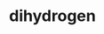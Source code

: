---
title: "dihydrogen"
layout: cache
categories: [package, develop]
meta: {"versions": ["0.2.1", "develop"], "compilers": ["gcc@=7.5.0", "oneapi@=2023.1.0", "oneapi@=2023.2.0"], "oss": ["ubuntu18.04", "ubuntu20.04"], "platforms": ["linux"], "targets": ["x86_64", "x86_64_v3"], "stacks": ["e4s-oneapi", "radiuss", "root"], "num_specs": 85, "num_specs_by_stack": {"root": 85, "radiuss": 72, "e4s-oneapi": 13}}
spec_details: [{"hash": "7lhwmsr2ukobcirvsc2anz26if3bfpo3", "compiler": "gcc@=7.5.0", "versions": ["0.2.1"], "os": "ubuntu18.04", "platform": "linux", "target": "x86_64", "variants": ["+al", "blas=openblas", "build_type=RelWithDebInfo", "~cuda", "~developer", "~distconv", "~half", "~int64_blas", "~ipo", "~nvshmem", "+openmp", "+openmp_blas", "~rocm", "+shared"], "stacks": ["root", "radiuss"], "size": "-", "tarball": "https://binaries.spack.io/develop/build_cache/linux-ubuntu18.04-x86_64/gcc-7.5.0/dihydrogen-0.2.1/linux-ubuntu18.04-x86_64-gcc-7.5.0-dihydrogen-0.2.1-7lhwmsr2ukobcirvsc2anz26if3bfpo3.spack"}, {"hash": "4y4xvlc7nvl2v2juc2vfm75jlce5lllb", "compiler": "gcc@=7.5.0", "versions": ["0.2.1"], "os": "ubuntu18.04", "platform": "linux", "target": "x86_64", "variants": ["+al", "blas=openblas", "build_type=RelWithDebInfo", "~cuda", "~developer", "~distconv", "~half", "~int64_blas", "~ipo", "~nvshmem", "+openmp", "+openmp_blas", "~rocm", "+shared"], "stacks": ["root", "radiuss"], "size": "-", "tarball": "https://binaries.spack.io/develop/build_cache/linux-ubuntu18.04-x86_64/gcc-7.5.0/dihydrogen-0.2.1/linux-ubuntu18.04-x86_64-gcc-7.5.0-dihydrogen-0.2.1-4y4xvlc7nvl2v2juc2vfm75jlce5lllb.spack"}, {"hash": "6bbvyk6g5yxlej5xrog4f5bzoyvfsofw", "compiler": "gcc@=7.5.0", "versions": ["0.2.1"], "os": "ubuntu18.04", "platform": "linux", "target": "x86_64", "variants": ["+al", "blas=openblas", "build_type=RelWithDebInfo", "~cuda", "~developer", "~distconv", "~half", "~int64_blas", "~ipo", "~nvshmem", "+openmp", "+openmp_blas", "~rocm", "+shared"], "stacks": ["root", "radiuss"], "size": "-", "tarball": "https://binaries.spack.io/develop/build_cache/linux-ubuntu18.04-x86_64/gcc-7.5.0/dihydrogen-0.2.1/linux-ubuntu18.04-x86_64-gcc-7.5.0-dihydrogen-0.2.1-6bbvyk6g5yxlej5xrog4f5bzoyvfsofw.spack"}, {"hash": "zmgfxr54nlbmqgverlv3eahzhwabytho", "compiler": "gcc@=7.5.0", "versions": ["0.2.1"], "os": "ubuntu18.04", "platform": "linux", "target": "x86_64", "variants": ["+al", "blas=openblas", "build_type=RelWithDebInfo", "~cuda", "~developer", "~distconv", "~half", "~int64_blas", "~ipo", "~nvshmem", "+openmp", "+openmp_blas", "~rocm", "+shared"], "stacks": ["root", "radiuss"], "size": "-", "tarball": "https://binaries.spack.io/develop/build_cache/linux-ubuntu18.04-x86_64/gcc-7.5.0/dihydrogen-0.2.1/linux-ubuntu18.04-x86_64-gcc-7.5.0-dihydrogen-0.2.1-zmgfxr54nlbmqgverlv3eahzhwabytho.spack"}, {"hash": "237lcecmadvi44qwh45cdju45jnfsgf4", "compiler": "gcc@=7.5.0", "versions": ["0.2.1"], "os": "ubuntu18.04", "platform": "linux", "target": "x86_64", "variants": ["+al", "blas=openblas", "build_type=RelWithDebInfo", "~cuda", "~developer", "~distconv", "~half", "~int64_blas", "~ipo", "~nvshmem", "+openmp", "+openmp_blas", "~rocm", "+shared"], "stacks": ["root", "radiuss"], "size": "-", "tarball": "https://binaries.spack.io/develop/build_cache/linux-ubuntu18.04-x86_64/gcc-7.5.0/dihydrogen-0.2.1/linux-ubuntu18.04-x86_64-gcc-7.5.0-dihydrogen-0.2.1-237lcecmadvi44qwh45cdju45jnfsgf4.spack"}, {"hash": "732sql6pbsxhpv2iczbmghojtwiot657", "compiler": "gcc@=7.5.0", "versions": ["0.2.1"], "os": "ubuntu18.04", "platform": "linux", "target": "x86_64", "variants": ["+al", "blas=openblas", "build_type=RelWithDebInfo", "~cuda", "~developer", "~distconv", "~half", "~int64_blas", "~ipo", "~nvshmem", "+openmp", "+openmp_blas", "~rocm", "+shared"], "stacks": ["root", "radiuss"], "size": "-", "tarball": "https://binaries.spack.io/develop/build_cache/linux-ubuntu18.04-x86_64/gcc-7.5.0/dihydrogen-0.2.1/linux-ubuntu18.04-x86_64-gcc-7.5.0-dihydrogen-0.2.1-732sql6pbsxhpv2iczbmghojtwiot657.spack"}, {"hash": "4jl3idsdcvqrudqputzxdwh5ujpg7vpe", "compiler": "gcc@=7.5.0", "versions": ["0.2.1"], "os": "ubuntu18.04", "platform": "linux", "target": "x86_64", "variants": ["+al", "blas=openblas", "build_type=RelWithDebInfo", "~cuda", "~developer", "~distconv", "~half", "~int64_blas", "~ipo", "~nvshmem", "+openmp", "+openmp_blas", "~rocm", "+shared"], "stacks": ["root", "radiuss"], "size": "-", "tarball": "https://binaries.spack.io/develop/build_cache/linux-ubuntu18.04-x86_64/gcc-7.5.0/dihydrogen-0.2.1/linux-ubuntu18.04-x86_64-gcc-7.5.0-dihydrogen-0.2.1-4jl3idsdcvqrudqputzxdwh5ujpg7vpe.spack"}, {"hash": "3poowl2mdteznmn7nmtn5gcsxyb2hibk", "compiler": "gcc@=7.5.0", "versions": ["0.2.1"], "os": "ubuntu18.04", "platform": "linux", "target": "x86_64", "variants": ["+al", "blas=openblas", "build_type=RelWithDebInfo", "~cuda", "~developer", "~distconv", "~half", "~int64_blas", "~ipo", "~nvshmem", "+openmp", "+openmp_blas", "~rocm", "+shared"], "stacks": ["root", "radiuss"], "size": "-", "tarball": "https://binaries.spack.io/develop/build_cache/linux-ubuntu18.04-x86_64/gcc-7.5.0/dihydrogen-0.2.1/linux-ubuntu18.04-x86_64-gcc-7.5.0-dihydrogen-0.2.1-3poowl2mdteznmn7nmtn5gcsxyb2hibk.spack"}, {"hash": "2rkdj2hzum66lrkyf7r3tcxihkaei3r6", "compiler": "gcc@=7.5.0", "versions": ["0.2.1"], "os": "ubuntu18.04", "platform": "linux", "target": "x86_64", "variants": ["+al", "blas=openblas", "build_type=RelWithDebInfo", "~cuda", "~developer", "~distconv", "~half", "~int64_blas", "~ipo", "~nvshmem", "+openmp", "+openmp_blas", "~rocm", "+shared"], "stacks": ["root", "radiuss"], "size": "-", "tarball": "https://binaries.spack.io/develop/build_cache/linux-ubuntu18.04-x86_64/gcc-7.5.0/dihydrogen-0.2.1/linux-ubuntu18.04-x86_64-gcc-7.5.0-dihydrogen-0.2.1-2rkdj2hzum66lrkyf7r3tcxihkaei3r6.spack"}, {"hash": "dsbjfmvzolxrwmxa6gikp6ei65girmfo", "compiler": "gcc@=7.5.0", "versions": ["0.2.1"], "os": "ubuntu18.04", "platform": "linux", "target": "x86_64", "variants": ["+al", "blas=openblas", "build_type=RelWithDebInfo", "~cuda", "~developer", "~distconv", "~half", "~int64_blas", "~ipo", "~nvshmem", "+openmp", "+openmp_blas", "~rocm", "+shared"], "stacks": ["root", "radiuss"], "size": "-", "tarball": "https://binaries.spack.io/develop/build_cache/linux-ubuntu18.04-x86_64/gcc-7.5.0/dihydrogen-0.2.1/linux-ubuntu18.04-x86_64-gcc-7.5.0-dihydrogen-0.2.1-dsbjfmvzolxrwmxa6gikp6ei65girmfo.spack"}, {"hash": "26wggx4ttn4qlhkgfxod7phz75jpqkmw", "compiler": "gcc@=7.5.0", "versions": ["0.2.1"], "os": "ubuntu18.04", "platform": "linux", "target": "x86_64", "variants": ["+al", "blas=openblas", "build_type=RelWithDebInfo", "~cuda", "~developer", "~distconv", "~half", "~int64_blas", "~ipo", "~nvshmem", "+openmp", "+openmp_blas", "~rocm", "+shared"], "stacks": ["root", "radiuss"], "size": "-", "tarball": "https://binaries.spack.io/develop/build_cache/linux-ubuntu18.04-x86_64/gcc-7.5.0/dihydrogen-0.2.1/linux-ubuntu18.04-x86_64-gcc-7.5.0-dihydrogen-0.2.1-26wggx4ttn4qlhkgfxod7phz75jpqkmw.spack"}, {"hash": "7tmf3oxswo63uxujrrphlz7jcvf63v2i", "compiler": "gcc@=7.5.0", "versions": ["0.2.1"], "os": "ubuntu18.04", "platform": "linux", "target": "x86_64", "variants": ["+al", "blas=openblas", "build_system=cmake", "build_type=RelWithDebInfo", "~cuda", "~developer", "~distconv", "~half", "~int64_blas", "~ipo", "~nvshmem", "+openmp", "+openmp_blas", "~rocm", "+shared"], "stacks": ["root", "radiuss"], "size": "-", "tarball": "https://binaries.spack.io/develop/build_cache/linux-ubuntu18.04-x86_64/gcc-7.5.0/dihydrogen-0.2.1/linux-ubuntu18.04-x86_64-gcc-7.5.0-dihydrogen-0.2.1-7tmf3oxswo63uxujrrphlz7jcvf63v2i.spack"}, {"hash": "72gruymunmtk3olk5j4wftb5bxifuq3u", "compiler": "gcc@=7.5.0", "versions": ["0.2.1"], "os": "ubuntu18.04", "platform": "linux", "target": "x86_64", "variants": ["+al", "blas=openblas", "build_system=cmake", "build_type=RelWithDebInfo", "~cuda", "~developer", "~distconv", "~half", "~int64_blas", "~ipo", "~nvshmem", "+openmp", "+openmp_blas", "~rocm", "+shared"], "stacks": ["root", "radiuss"], "size": "-", "tarball": "https://binaries.spack.io/develop/build_cache/linux-ubuntu18.04-x86_64/gcc-7.5.0/dihydrogen-0.2.1/linux-ubuntu18.04-x86_64-gcc-7.5.0-dihydrogen-0.2.1-72gruymunmtk3olk5j4wftb5bxifuq3u.spack"}, {"hash": "euwphsu5i464fqsvpmmt3p7e5esoojaf", "compiler": "gcc@=7.5.0", "versions": ["0.2.1"], "os": "ubuntu18.04", "platform": "linux", "target": "x86_64", "variants": ["+al", "blas=openblas", "build_type=RelWithDebInfo", "~cuda", "~developer", "~distconv", "~half", "~int64_blas", "~ipo", "~nvshmem", "+openmp", "+openmp_blas", "~rocm", "+shared"], "stacks": ["root", "radiuss"], "size": "-", "tarball": "https://binaries.spack.io/develop/build_cache/linux-ubuntu18.04-x86_64/gcc-7.5.0/dihydrogen-0.2.1/linux-ubuntu18.04-x86_64-gcc-7.5.0-dihydrogen-0.2.1-euwphsu5i464fqsvpmmt3p7e5esoojaf.spack"}, {"hash": "4pg3w27cgvcdbapivvb47nlixw77jyl6", "compiler": "gcc@=7.5.0", "versions": ["0.2.1"], "os": "ubuntu18.04", "platform": "linux", "target": "x86_64", "variants": ["+al", "blas=openblas", "build_system=cmake", "build_type=RelWithDebInfo", "~cuda", "~developer", "~distconv", "~half", "~int64_blas", "~ipo", "~nvshmem", "+openmp", "+openmp_blas", "~rocm", "+shared"], "stacks": ["root", "radiuss"], "size": "-", "tarball": "https://binaries.spack.io/develop/build_cache/linux-ubuntu18.04-x86_64/gcc-7.5.0/dihydrogen-0.2.1/linux-ubuntu18.04-x86_64-gcc-7.5.0-dihydrogen-0.2.1-4pg3w27cgvcdbapivvb47nlixw77jyl6.spack"}, {"hash": "e74d66vb2ud5m333venrba3mkqcelqdu", "compiler": "gcc@=7.5.0", "versions": ["0.2.1"], "os": "ubuntu18.04", "platform": "linux", "target": "x86_64", "variants": ["+al", "blas=openblas", "build_type=RelWithDebInfo", "~cuda", "~developer", "~distconv", "~half", "~int64_blas", "~ipo", "~nvshmem", "+openmp", "+openmp_blas", "~rocm", "+shared"], "stacks": ["root", "radiuss"], "size": "-", "tarball": "https://binaries.spack.io/develop/build_cache/linux-ubuntu18.04-x86_64/gcc-7.5.0/dihydrogen-0.2.1/linux-ubuntu18.04-x86_64-gcc-7.5.0-dihydrogen-0.2.1-e74d66vb2ud5m333venrba3mkqcelqdu.spack"}, {"hash": "4f2c7moo26n7okgqnrx34jrreu7a6vih", "compiler": "gcc@=7.5.0", "versions": ["0.2.1"], "os": "ubuntu18.04", "platform": "linux", "target": "x86_64", "variants": ["+al", "blas=openblas", "build_type=RelWithDebInfo", "~cuda", "~developer", "~distconv", "~half", "~int64_blas", "~ipo", "~nvshmem", "+openmp", "+openmp_blas", "~rocm", "+shared"], "stacks": ["root", "radiuss"], "size": "-", "tarball": "https://binaries.spack.io/develop/build_cache/linux-ubuntu18.04-x86_64/gcc-7.5.0/dihydrogen-0.2.1/linux-ubuntu18.04-x86_64-gcc-7.5.0-dihydrogen-0.2.1-4f2c7moo26n7okgqnrx34jrreu7a6vih.spack"}, {"hash": "e3tmqcmzitn2vzipfzgl2gu565grebsh", "compiler": "gcc@=7.5.0", "versions": ["0.2.1"], "os": "ubuntu18.04", "platform": "linux", "target": "x86_64", "variants": ["+al", "blas=openblas", "build_type=RelWithDebInfo", "~cuda", "~developer", "~distconv", "~half", "~int64_blas", "~ipo", "~nvshmem", "+openmp", "+openmp_blas", "~rocm", "+shared"], "stacks": ["root", "radiuss"], "size": "-", "tarball": "https://binaries.spack.io/develop/build_cache/linux-ubuntu18.04-x86_64/gcc-7.5.0/dihydrogen-0.2.1/linux-ubuntu18.04-x86_64-gcc-7.5.0-dihydrogen-0.2.1-e3tmqcmzitn2vzipfzgl2gu565grebsh.spack"}, {"hash": "opmvnqbqgofpwg2pk27egecxes2imhpm", "compiler": "gcc@=7.5.0", "versions": ["0.2.1"], "os": "ubuntu18.04", "platform": "linux", "target": "x86_64", "variants": ["+al", "blas=openblas", "build_type=RelWithDebInfo", "~cuda", "~developer", "~distconv", "~half", "~int64_blas", "~ipo", "~nvshmem", "+openmp", "+openmp_blas", "~rocm", "+shared"], "stacks": ["root", "radiuss"], "size": "-", "tarball": "https://binaries.spack.io/develop/build_cache/linux-ubuntu18.04-x86_64/gcc-7.5.0/dihydrogen-0.2.1/linux-ubuntu18.04-x86_64-gcc-7.5.0-dihydrogen-0.2.1-opmvnqbqgofpwg2pk27egecxes2imhpm.spack"}, {"hash": "qhtqyjw7ozjlmtugc6awzlfse5fyyryd", "compiler": "gcc@=7.5.0", "versions": ["0.2.1"], "os": "ubuntu18.04", "platform": "linux", "target": "x86_64", "variants": ["+al", "blas=openblas", "build_type=RelWithDebInfo", "~cuda", "~developer", "~distconv", "~half", "~int64_blas", "~ipo", "~nvshmem", "+openmp", "+openmp_blas", "~rocm", "+shared"], "stacks": ["root", "radiuss"], "size": "-", "tarball": "https://binaries.spack.io/develop/build_cache/linux-ubuntu18.04-x86_64/gcc-7.5.0/dihydrogen-0.2.1/linux-ubuntu18.04-x86_64-gcc-7.5.0-dihydrogen-0.2.1-qhtqyjw7ozjlmtugc6awzlfse5fyyryd.spack"}, {"hash": "7jn47aoevtnpau22c2aevhmqrer7v3h5", "compiler": "gcc@=7.5.0", "versions": ["0.2.1"], "os": "ubuntu18.04", "platform": "linux", "target": "x86_64", "variants": ["+al", "blas=openblas", "build_type=RelWithDebInfo", "~cuda", "~developer", "~distconv", "~half", "~int64_blas", "~ipo", "~nvshmem", "+openmp", "+openmp_blas", "~rocm", "+shared"], "stacks": ["root", "radiuss"], "size": "-", "tarball": "https://binaries.spack.io/develop/build_cache/linux-ubuntu18.04-x86_64/gcc-7.5.0/dihydrogen-0.2.1/linux-ubuntu18.04-x86_64-gcc-7.5.0-dihydrogen-0.2.1-7jn47aoevtnpau22c2aevhmqrer7v3h5.spack"}, {"hash": "nurqqtrxyimxfqe63uvvfvjb4dcxcirr", "compiler": "gcc@=7.5.0", "versions": ["0.2.1"], "os": "ubuntu18.04", "platform": "linux", "target": "x86_64", "variants": ["+al", "blas=openblas", "build_type=RelWithDebInfo", "~cuda", "~developer", "~distconv", "~half", "~int64_blas", "~ipo", "~nvshmem", "+openmp", "+openmp_blas", "~rocm", "+shared"], "stacks": ["root", "radiuss"], "size": "-", "tarball": "https://binaries.spack.io/develop/build_cache/linux-ubuntu18.04-x86_64/gcc-7.5.0/dihydrogen-0.2.1/linux-ubuntu18.04-x86_64-gcc-7.5.0-dihydrogen-0.2.1-nurqqtrxyimxfqe63uvvfvjb4dcxcirr.spack"}, {"hash": "fovyuwagxsx4whrhddivev36auenltbf", "compiler": "gcc@=7.5.0", "versions": ["0.2.1"], "os": "ubuntu18.04", "platform": "linux", "target": "x86_64", "variants": ["+al", "blas=openblas", "build_type=RelWithDebInfo", "~cuda", "~developer", "~distconv", "~half", "~int64_blas", "~ipo", "~nvshmem", "+openmp", "+openmp_blas", "~rocm", "+shared"], "stacks": ["root", "radiuss"], "size": "-", "tarball": "https://binaries.spack.io/develop/build_cache/linux-ubuntu18.04-x86_64/gcc-7.5.0/dihydrogen-0.2.1/linux-ubuntu18.04-x86_64-gcc-7.5.0-dihydrogen-0.2.1-fovyuwagxsx4whrhddivev36auenltbf.spack"}, {"hash": "sy4evc2mdafip4xuio44aq7yusxhiid7", "compiler": "gcc@=7.5.0", "versions": ["0.2.1"], "os": "ubuntu18.04", "platform": "linux", "target": "x86_64", "variants": ["+al", "blas=openblas", "build_type=RelWithDebInfo", "~cuda", "~developer", "~distconv", "~half", "~int64_blas", "~ipo", "~nvshmem", "+openmp", "+openmp_blas", "~rocm", "+shared"], "stacks": ["root", "radiuss"], "size": "-", "tarball": "https://binaries.spack.io/develop/build_cache/linux-ubuntu18.04-x86_64/gcc-7.5.0/dihydrogen-0.2.1/linux-ubuntu18.04-x86_64-gcc-7.5.0-dihydrogen-0.2.1-sy4evc2mdafip4xuio44aq7yusxhiid7.spack"}, {"hash": "hp55vchwzq3ohf2tbta5iojfvoqaf4pm", "compiler": "gcc@=7.5.0", "versions": ["0.2.1"], "os": "ubuntu18.04", "platform": "linux", "target": "x86_64", "variants": ["+al", "blas=openblas", "build_type=RelWithDebInfo", "~cuda", "~developer", "~distconv", "~half", "~int64_blas", "~ipo", "~nvshmem", "+openmp", "+openmp_blas", "~rocm", "+shared"], "stacks": ["root", "radiuss"], "size": "-", "tarball": "https://binaries.spack.io/develop/build_cache/linux-ubuntu18.04-x86_64/gcc-7.5.0/dihydrogen-0.2.1/linux-ubuntu18.04-x86_64-gcc-7.5.0-dihydrogen-0.2.1-hp55vchwzq3ohf2tbta5iojfvoqaf4pm.spack"}, {"hash": "pqf2jq3iq3zji5xkxy5zub7xd2rguwdy", "compiler": "gcc@=7.5.0", "versions": ["0.2.1"], "os": "ubuntu18.04", "platform": "linux", "target": "x86_64", "variants": ["+al", "blas=openblas", "build_type=RelWithDebInfo", "~cuda", "~developer", "~distconv", "~half", "~int64_blas", "~ipo", "~nvshmem", "+openmp", "+openmp_blas", "~rocm", "+shared"], "stacks": ["root", "radiuss"], "size": "-", "tarball": "https://binaries.spack.io/develop/build_cache/linux-ubuntu18.04-x86_64/gcc-7.5.0/dihydrogen-0.2.1/linux-ubuntu18.04-x86_64-gcc-7.5.0-dihydrogen-0.2.1-pqf2jq3iq3zji5xkxy5zub7xd2rguwdy.spack"}, {"hash": "fpl5f5eatvsdjsaaoh757p3qvnnapvk7", "compiler": "gcc@=7.5.0", "versions": ["0.2.1"], "os": "ubuntu18.04", "platform": "linux", "target": "x86_64", "variants": ["+al", "blas=openblas", "build_type=RelWithDebInfo", "~cuda", "~developer", "~distconv", "~half", "~int64_blas", "~ipo", "~nvshmem", "+openmp", "+openmp_blas", "~rocm", "+shared"], "stacks": ["root", "radiuss"], "size": "-", "tarball": "https://binaries.spack.io/develop/build_cache/linux-ubuntu18.04-x86_64/gcc-7.5.0/dihydrogen-0.2.1/linux-ubuntu18.04-x86_64-gcc-7.5.0-dihydrogen-0.2.1-fpl5f5eatvsdjsaaoh757p3qvnnapvk7.spack"}, {"hash": "ms4fmk6jgxq5w7gw2hc6l6iykhceerss", "compiler": "gcc@=7.5.0", "versions": ["0.2.1"], "os": "ubuntu18.04", "platform": "linux", "target": "x86_64", "variants": ["+al", "blas=openblas", "build_type=RelWithDebInfo", "~cuda", "~developer", "~distconv", "~half", "~int64_blas", "~ipo", "~nvshmem", "+openmp", "+openmp_blas", "~rocm", "+shared"], "stacks": ["root", "radiuss"], "size": "-", "tarball": "https://binaries.spack.io/develop/build_cache/linux-ubuntu18.04-x86_64/gcc-7.5.0/dihydrogen-0.2.1/linux-ubuntu18.04-x86_64-gcc-7.5.0-dihydrogen-0.2.1-ms4fmk6jgxq5w7gw2hc6l6iykhceerss.spack"}, {"hash": "jntr53km4byhkirep3v7q2bhyrlullqi", "compiler": "gcc@=7.5.0", "versions": ["0.2.1"], "os": "ubuntu18.04", "platform": "linux", "target": "x86_64", "variants": ["+al", "blas=openblas", "build_system=cmake", "build_type=RelWithDebInfo", "~cuda", "~developer", "~distconv", "~half", "~int64_blas", "~ipo", "~nvshmem", "+openmp", "+openmp_blas", "~rocm", "+shared"], "stacks": ["root", "radiuss"], "size": "-", "tarball": "https://binaries.spack.io/develop/build_cache/linux-ubuntu18.04-x86_64/gcc-7.5.0/dihydrogen-0.2.1/linux-ubuntu18.04-x86_64-gcc-7.5.0-dihydrogen-0.2.1-jntr53km4byhkirep3v7q2bhyrlullqi.spack"}, {"hash": "qivi4fhv53apfj4m766ixgaq5c4itwle", "compiler": "gcc@=7.5.0", "versions": ["0.2.1"], "os": "ubuntu18.04", "platform": "linux", "target": "x86_64", "variants": ["+al", "blas=openblas", "build_system=cmake", "build_type=RelWithDebInfo", "~cuda", "~developer", "~distconv", "~half", "~int64_blas", "~ipo", "~nvshmem", "+openmp", "+openmp_blas", "~rocm", "+shared"], "stacks": ["root", "radiuss"], "size": "-", "tarball": "https://binaries.spack.io/develop/build_cache/linux-ubuntu18.04-x86_64/gcc-7.5.0/dihydrogen-0.2.1/linux-ubuntu18.04-x86_64-gcc-7.5.0-dihydrogen-0.2.1-qivi4fhv53apfj4m766ixgaq5c4itwle.spack"}, {"hash": "gzmgbprcbz7mjixosibavkv3suwk5sn5", "compiler": "gcc@=7.5.0", "versions": ["0.2.1"], "os": "ubuntu18.04", "platform": "linux", "target": "x86_64", "variants": ["+al", "blas=openblas", "build_type=RelWithDebInfo", "~cuda", "~developer", "~distconv", "~half", "~int64_blas", "~ipo", "~nvshmem", "+openmp", "+openmp_blas", "~rocm", "+shared"], "stacks": ["root", "radiuss"], "size": "-", "tarball": "https://binaries.spack.io/develop/build_cache/linux-ubuntu18.04-x86_64/gcc-7.5.0/dihydrogen-0.2.1/linux-ubuntu18.04-x86_64-gcc-7.5.0-dihydrogen-0.2.1-gzmgbprcbz7mjixosibavkv3suwk5sn5.spack"}, {"hash": "ton73akxobibkavdpogfu44yxqem3pp4", "compiler": "gcc@=7.5.0", "versions": ["0.2.1"], "os": "ubuntu18.04", "platform": "linux", "target": "x86_64", "variants": ["+al", "blas=openblas", "build_type=RelWithDebInfo", "~cuda", "~developer", "~distconv", "~half", "~int64_blas", "~ipo", "~nvshmem", "+openmp", "+openmp_blas", "~rocm", "+shared"], "stacks": ["root", "radiuss"], "size": "-", "tarball": "https://binaries.spack.io/develop/build_cache/linux-ubuntu18.04-x86_64/gcc-7.5.0/dihydrogen-0.2.1/linux-ubuntu18.04-x86_64-gcc-7.5.0-dihydrogen-0.2.1-ton73akxobibkavdpogfu44yxqem3pp4.spack"}, {"hash": "evygvquonphmgr666r65jdwzaxqocazj", "compiler": "gcc@=7.5.0", "versions": ["0.2.1"], "os": "ubuntu18.04", "platform": "linux", "target": "x86_64", "variants": ["+al", "blas=openblas", "build_type=RelWithDebInfo", "~cuda", "~developer", "~distconv", "~half", "~int64_blas", "~ipo", "~nvshmem", "+openmp", "+openmp_blas", "~rocm", "+shared"], "stacks": ["root", "radiuss"], "size": "-", "tarball": "https://binaries.spack.io/develop/build_cache/linux-ubuntu18.04-x86_64/gcc-7.5.0/dihydrogen-0.2.1/linux-ubuntu18.04-x86_64-gcc-7.5.0-dihydrogen-0.2.1-evygvquonphmgr666r65jdwzaxqocazj.spack"}, {"hash": "yloojz4g2dwbaevn6w5ibjy3r7zsld5t", "compiler": "gcc@=7.5.0", "versions": ["0.2.1"], "os": "ubuntu18.04", "platform": "linux", "target": "x86_64", "variants": ["+al", "blas=openblas", "build_system=cmake", "build_type=RelWithDebInfo", "~cuda", "~developer", "~distconv", "~half", "~int64_blas", "~ipo", "~nvshmem", "+openmp", "+openmp_blas", "~rocm", "+shared"], "stacks": ["root", "radiuss"], "size": "-", "tarball": "https://binaries.spack.io/develop/build_cache/linux-ubuntu18.04-x86_64/gcc-7.5.0/dihydrogen-0.2.1/linux-ubuntu18.04-x86_64-gcc-7.5.0-dihydrogen-0.2.1-yloojz4g2dwbaevn6w5ibjy3r7zsld5t.spack"}, {"hash": "x3x2ubbqzy5sn7kwagjq7uxe35pwpbcu", "compiler": "gcc@=7.5.0", "versions": ["0.2.1"], "os": "ubuntu18.04", "platform": "linux", "target": "x86_64", "variants": ["+al", "blas=openblas", "build_type=RelWithDebInfo", "~cuda", "~developer", "~distconv", "~half", "~int64_blas", "~ipo", "~nvshmem", "+openmp", "+openmp_blas", "~rocm", "+shared"], "stacks": ["root", "radiuss"], "size": "-", "tarball": "https://binaries.spack.io/develop/build_cache/linux-ubuntu18.04-x86_64/gcc-7.5.0/dihydrogen-0.2.1/linux-ubuntu18.04-x86_64-gcc-7.5.0-dihydrogen-0.2.1-x3x2ubbqzy5sn7kwagjq7uxe35pwpbcu.spack"}, {"hash": "htzxw6i6a72cndhfdnyevylbaztyvkkt", "compiler": "gcc@=7.5.0", "versions": ["0.2.1"], "os": "ubuntu18.04", "platform": "linux", "target": "x86_64", "variants": ["+al", "blas=openblas", "build_type=RelWithDebInfo", "~cuda", "~developer", "~distconv", "~half", "~int64_blas", "~ipo", "~nvshmem", "+openmp", "+openmp_blas", "~rocm", "+shared"], "stacks": ["root", "radiuss"], "size": "-", "tarball": "https://binaries.spack.io/develop/build_cache/linux-ubuntu18.04-x86_64/gcc-7.5.0/dihydrogen-0.2.1/linux-ubuntu18.04-x86_64-gcc-7.5.0-dihydrogen-0.2.1-htzxw6i6a72cndhfdnyevylbaztyvkkt.spack"}, {"hash": "htczcaznltmmbw6pg22sietju4q5zvl7", "compiler": "gcc@=7.5.0", "versions": ["0.2.1"], "os": "ubuntu18.04", "platform": "linux", "target": "x86_64", "variants": ["+al", "blas=openblas", "build_type=RelWithDebInfo", "~cuda", "~developer", "~distconv", "~half", "~int64_blas", "~ipo", "~nvshmem", "+openmp", "+openmp_blas", "~rocm", "+shared"], "stacks": ["root", "radiuss"], "size": "-", "tarball": "https://binaries.spack.io/develop/build_cache/linux-ubuntu18.04-x86_64/gcc-7.5.0/dihydrogen-0.2.1/linux-ubuntu18.04-x86_64-gcc-7.5.0-dihydrogen-0.2.1-htczcaznltmmbw6pg22sietju4q5zvl7.spack"}, {"hash": "xr2i64n524q26dle4crbzp2jwmujldrf", "compiler": "gcc@=7.5.0", "versions": ["0.2.1"], "os": "ubuntu18.04", "platform": "linux", "target": "x86_64", "variants": ["+al", "blas=openblas", "build_type=RelWithDebInfo", "~cuda", "~developer", "~distconv", "~half", "~int64_blas", "~ipo", "~nvshmem", "+openmp", "+openmp_blas", "~rocm", "+shared"], "stacks": ["root", "radiuss"], "size": "-", "tarball": "https://binaries.spack.io/develop/build_cache/linux-ubuntu18.04-x86_64/gcc-7.5.0/dihydrogen-0.2.1/linux-ubuntu18.04-x86_64-gcc-7.5.0-dihydrogen-0.2.1-xr2i64n524q26dle4crbzp2jwmujldrf.spack"}, {"hash": "ja3zs7cvtfl7dbgswgj6dr2tluoamm7i", "compiler": "gcc@=7.5.0", "versions": ["0.2.1"], "os": "ubuntu18.04", "platform": "linux", "target": "x86_64", "variants": ["+al", "blas=openblas", "build_type=RelWithDebInfo", "~cuda", "~developer", "~distconv", "~half", "~int64_blas", "~ipo", "~nvshmem", "+openmp", "+openmp_blas", "~rocm", "+shared"], "stacks": ["root", "radiuss"], "size": "-", "tarball": "https://binaries.spack.io/develop/build_cache/linux-ubuntu18.04-x86_64/gcc-7.5.0/dihydrogen-0.2.1/linux-ubuntu18.04-x86_64-gcc-7.5.0-dihydrogen-0.2.1-ja3zs7cvtfl7dbgswgj6dr2tluoamm7i.spack"}, {"hash": "we4avpefn2xcueiwcnlaalwjhzwanutj", "compiler": "gcc@=7.5.0", "versions": ["0.2.1"], "os": "ubuntu18.04", "platform": "linux", "target": "x86_64", "variants": ["+al", "blas=openblas", "build_type=RelWithDebInfo", "~cuda", "~developer", "~distconv", "~half", "~int64_blas", "~ipo", "~nvshmem", "+openmp", "+openmp_blas", "~rocm", "+shared"], "stacks": ["root", "radiuss"], "size": "-", "tarball": "https://binaries.spack.io/develop/build_cache/linux-ubuntu18.04-x86_64/gcc-7.5.0/dihydrogen-0.2.1/linux-ubuntu18.04-x86_64-gcc-7.5.0-dihydrogen-0.2.1-we4avpefn2xcueiwcnlaalwjhzwanutj.spack"}, {"hash": "gzszdgszge5ouydo3bq5psgchnaagaua", "compiler": "gcc@=7.5.0", "versions": ["0.2.1"], "os": "ubuntu18.04", "platform": "linux", "target": "x86_64", "variants": ["+al", "blas=openblas", "build_type=RelWithDebInfo", "~cuda", "~developer", "~distconv", "~half", "~int64_blas", "~ipo", "~nvshmem", "+openmp", "+openmp_blas", "~rocm", "+shared"], "stacks": ["root", "radiuss"], "size": "-", "tarball": "https://binaries.spack.io/develop/build_cache/linux-ubuntu18.04-x86_64/gcc-7.5.0/dihydrogen-0.2.1/linux-ubuntu18.04-x86_64-gcc-7.5.0-dihydrogen-0.2.1-gzszdgszge5ouydo3bq5psgchnaagaua.spack"}, {"hash": "wihmz3n3pyxclbp5klnkcnetblne7ytt", "compiler": "gcc@=7.5.0", "versions": ["0.2.1"], "os": "ubuntu18.04", "platform": "linux", "target": "x86_64", "variants": ["+al", "blas=openblas", "build_type=RelWithDebInfo", "~cuda", "~developer", "~distconv", "~half", "~int64_blas", "~ipo", "~nvshmem", "+openmp", "+openmp_blas", "~rocm", "+shared"], "stacks": ["root", "radiuss"], "size": "-", "tarball": "https://binaries.spack.io/develop/build_cache/linux-ubuntu18.04-x86_64/gcc-7.5.0/dihydrogen-0.2.1/linux-ubuntu18.04-x86_64-gcc-7.5.0-dihydrogen-0.2.1-wihmz3n3pyxclbp5klnkcnetblne7ytt.spack"}, {"hash": "lwgejpzhj5q2ubches4nre7x52lu2ryv", "compiler": "gcc@=7.5.0", "versions": ["0.2.1"], "os": "ubuntu18.04", "platform": "linux", "target": "x86_64", "variants": ["+al", "blas=openblas", "build_type=RelWithDebInfo", "~cuda", "~developer", "~distconv", "~half", "~int64_blas", "~ipo", "~nvshmem", "+openmp", "+openmp_blas", "~rocm", "+shared"], "stacks": ["root", "radiuss"], "size": "-", "tarball": "https://binaries.spack.io/develop/build_cache/linux-ubuntu18.04-x86_64/gcc-7.5.0/dihydrogen-0.2.1/linux-ubuntu18.04-x86_64-gcc-7.5.0-dihydrogen-0.2.1-lwgejpzhj5q2ubches4nre7x52lu2ryv.spack"}, {"hash": "y25nmwczws766dzcvaibymqzmdfrgxrc", "compiler": "gcc@=7.5.0", "versions": ["0.2.1"], "os": "ubuntu18.04", "platform": "linux", "target": "x86_64", "variants": ["+al", "blas=openblas", "build_type=RelWithDebInfo", "~cuda", "~developer", "~distconv", "~half", "~int64_blas", "~ipo", "~nvshmem", "+openmp", "+openmp_blas", "~rocm", "+shared"], "stacks": ["root", "radiuss"], "size": "-", "tarball": "https://binaries.spack.io/develop/build_cache/linux-ubuntu18.04-x86_64/gcc-7.5.0/dihydrogen-0.2.1/linux-ubuntu18.04-x86_64-gcc-7.5.0-dihydrogen-0.2.1-y25nmwczws766dzcvaibymqzmdfrgxrc.spack"}, {"hash": "l2h4r3i7g6qzv2yoagtmim2snsrgd72k", "compiler": "gcc@=7.5.0", "versions": ["0.2.1"], "os": "ubuntu18.04", "platform": "linux", "target": "x86_64", "variants": ["+al", "blas=openblas", "build_type=RelWithDebInfo", "~cuda", "~developer", "~distconv", "~half", "~int64_blas", "~ipo", "~nvshmem", "+openmp", "+openmp_blas", "~rocm", "+shared"], "stacks": ["root", "radiuss"], "size": "-", "tarball": "https://binaries.spack.io/develop/build_cache/linux-ubuntu18.04-x86_64/gcc-7.5.0/dihydrogen-0.2.1/linux-ubuntu18.04-x86_64-gcc-7.5.0-dihydrogen-0.2.1-l2h4r3i7g6qzv2yoagtmim2snsrgd72k.spack"}, {"hash": "yk73i6ajh6mdmahoo3rigowv2n3a5uru", "compiler": "gcc@=7.5.0", "versions": ["0.2.1"], "os": "ubuntu18.04", "platform": "linux", "target": "x86_64", "variants": ["+al", "blas=openblas", "build_type=RelWithDebInfo", "~cuda", "~developer", "~distconv", "~half", "~int64_blas", "~ipo", "~nvshmem", "+openmp", "+openmp_blas", "~rocm", "+shared"], "stacks": ["root", "radiuss"], "size": "-", "tarball": "https://binaries.spack.io/develop/build_cache/linux-ubuntu18.04-x86_64/gcc-7.5.0/dihydrogen-0.2.1/linux-ubuntu18.04-x86_64-gcc-7.5.0-dihydrogen-0.2.1-yk73i6ajh6mdmahoo3rigowv2n3a5uru.spack"}, {"hash": "m6tgc32h2gl5eo66silna7gd6gxg5ajt", "compiler": "gcc@=7.5.0", "versions": ["0.2.1"], "os": "ubuntu18.04", "platform": "linux", "target": "x86_64", "variants": ["+al", "blas=openblas", "build_type=RelWithDebInfo", "~cuda", "~developer", "~distconv", "~half", "~int64_blas", "~ipo", "~nvshmem", "+openmp", "+openmp_blas", "~rocm", "+shared"], "stacks": ["root", "radiuss"], "size": "-", "tarball": "https://binaries.spack.io/develop/build_cache/linux-ubuntu18.04-x86_64/gcc-7.5.0/dihydrogen-0.2.1/linux-ubuntu18.04-x86_64-gcc-7.5.0-dihydrogen-0.2.1-m6tgc32h2gl5eo66silna7gd6gxg5ajt.spack"}, {"hash": "kiphrs442nrqp3qrmrwrykbxsqovfu3x", "compiler": "gcc@=7.5.0", "versions": ["0.2.1"], "os": "ubuntu18.04", "platform": "linux", "target": "x86_64", "variants": ["+al", "blas=openblas", "build_type=RelWithDebInfo", "~cuda", "~developer", "~distconv", "~half", "~int64_blas", "~ipo", "~nvshmem", "+openmp", "+openmp_blas", "~rocm", "+shared"], "stacks": ["root", "radiuss"], "size": "-", "tarball": "https://binaries.spack.io/develop/build_cache/linux-ubuntu18.04-x86_64/gcc-7.5.0/dihydrogen-0.2.1/linux-ubuntu18.04-x86_64-gcc-7.5.0-dihydrogen-0.2.1-kiphrs442nrqp3qrmrwrykbxsqovfu3x.spack"}, {"hash": "nwqq2t25qkeffr6s4xmgpnmqp5rpoe23", "compiler": "gcc@=7.5.0", "versions": ["0.2.1"], "os": "ubuntu18.04", "platform": "linux", "target": "x86_64", "variants": ["+al", "blas=openblas", "build_type=RelWithDebInfo", "~cuda", "~developer", "~distconv", "~half", "~int64_blas", "~ipo", "~nvshmem", "+openmp", "+openmp_blas", "~rocm", "+shared"], "stacks": ["root", "radiuss"], "size": "-", "tarball": "https://binaries.spack.io/develop/build_cache/linux-ubuntu18.04-x86_64/gcc-7.5.0/dihydrogen-0.2.1/linux-ubuntu18.04-x86_64-gcc-7.5.0-dihydrogen-0.2.1-nwqq2t25qkeffr6s4xmgpnmqp5rpoe23.spack"}, {"hash": "kdczu3esgtkoz23mr5fxobqwhgtzimkl", "compiler": "gcc@=7.5.0", "versions": ["develop"], "os": "ubuntu18.04", "platform": "linux", "target": "x86_64", "variants": ["+al", "blas=openblas", "build_system=cmake", "build_type=RelWithDebInfo", "~cuda", "~developer", "~distconv", "generator=ninja", "~half", "~int64_blas", "~ipo", "~nvshmem", "+openmp", "+openmp_blas", "~rocm", "+shared"], "stacks": ["root", "radiuss"], "size": "-", "tarball": "https://binaries.spack.io/develop/build_cache/linux-ubuntu18.04-x86_64/gcc-7.5.0/dihydrogen-develop/linux-ubuntu18.04-x86_64-gcc-7.5.0-dihydrogen-develop-kdczu3esgtkoz23mr5fxobqwhgtzimkl.spack"}, {"hash": "thnweydf62bhwpb2ugxqwhpbualq4nk6", "compiler": "gcc@=7.5.0", "versions": ["0.2.1"], "os": "ubuntu18.04", "platform": "linux", "target": "x86_64", "variants": ["+al", "blas=openblas", "build_type=RelWithDebInfo", "~cuda", "~developer", "~distconv", "~half", "~int64_blas", "~ipo", "~nvshmem", "+openmp", "+openmp_blas", "~rocm", "+shared"], "stacks": ["root", "radiuss"], "size": "-", "tarball": "https://binaries.spack.io/develop/build_cache/linux-ubuntu18.04-x86_64/gcc-7.5.0/dihydrogen-0.2.1/linux-ubuntu18.04-x86_64-gcc-7.5.0-dihydrogen-0.2.1-thnweydf62bhwpb2ugxqwhpbualq4nk6.spack"}, {"hash": "zui23nblkvaa7dwahqabf6kx62mr72ue", "compiler": "gcc@=7.5.0", "versions": ["0.2.1"], "os": "ubuntu18.04", "platform": "linux", "target": "x86_64", "variants": ["+al", "blas=openblas", "build_type=RelWithDebInfo", "~cuda", "~developer", "~distconv", "~half", "~int64_blas", "~ipo", "~nvshmem", "+openmp", "+openmp_blas", "~rocm", "+shared"], "stacks": ["root", "radiuss"], "size": "-", "tarball": "https://binaries.spack.io/develop/build_cache/linux-ubuntu18.04-x86_64/gcc-7.5.0/dihydrogen-0.2.1/linux-ubuntu18.04-x86_64-gcc-7.5.0-dihydrogen-0.2.1-zui23nblkvaa7dwahqabf6kx62mr72ue.spack"}, {"hash": "ormzz3fgsroxjuzjxa7j26ekrcueinnm", "compiler": "gcc@=7.5.0", "versions": ["0.2.1"], "os": "ubuntu18.04", "platform": "linux", "target": "x86_64", "variants": ["+al", "blas=openblas", "build_system=cmake", "build_type=RelWithDebInfo", "~cuda", "~developer", "~distconv", "~half", "~int64_blas", "~ipo", "~nvshmem", "+openmp", "+openmp_blas", "~rocm", "+shared"], "stacks": ["root", "radiuss"], "size": "-", "tarball": "https://binaries.spack.io/develop/build_cache/linux-ubuntu18.04-x86_64/gcc-7.5.0/dihydrogen-0.2.1/linux-ubuntu18.04-x86_64-gcc-7.5.0-dihydrogen-0.2.1-ormzz3fgsroxjuzjxa7j26ekrcueinnm.spack"}, {"hash": "isnivqtl4wwhebp4kfyjxnufxva6n2bn", "compiler": "gcc@=7.5.0", "versions": ["develop"], "os": "ubuntu18.04", "platform": "linux", "target": "x86_64_v3", "variants": ["+al", "blas=openblas", "build_system=cmake", "build_type=Release", "~cuda", "~developer", "~distconv", "generator=ninja", "~half", "~int64_blas", "~ipo", "~nvshmem", "+openmp", "+openmp_blas", "~rocm", "+shared"], "stacks": ["root", "radiuss"], "size": "-", "tarball": "https://binaries.spack.io/develop/build_cache/linux-ubuntu18.04-x86_64_v3/gcc-7.5.0/dihydrogen-develop/linux-ubuntu18.04-x86_64_v3-gcc-7.5.0-dihydrogen-develop-isnivqtl4wwhebp4kfyjxnufxva6n2bn.spack"}, {"hash": "cy3rgk55nc3ptsa2dlsgdw5q566dkk7u", "compiler": "gcc@=7.5.0", "versions": ["develop"], "os": "ubuntu18.04", "platform": "linux", "target": "x86_64_v3", "variants": ["+al", "blas=openblas", "build_system=cmake", "build_type=Release", "~cuda", "~developer", "~distconv", "generator=ninja", "~half", "~int64_blas", "~ipo", "~nvshmem", "+openmp", "+openmp_blas", "~rocm", "+shared"], "stacks": ["root", "radiuss"], "size": "-", "tarball": "https://binaries.spack.io/develop/build_cache/linux-ubuntu18.04-x86_64_v3/gcc-7.5.0/dihydrogen-develop/linux-ubuntu18.04-x86_64_v3-gcc-7.5.0-dihydrogen-develop-cy3rgk55nc3ptsa2dlsgdw5q566dkk7u.spack"}, {"hash": "cry2jjsusvv5cx2yocixtfe6rbtom3yh", "compiler": "gcc@=7.5.0", "versions": ["develop"], "os": "ubuntu18.04", "platform": "linux", "target": "x86_64_v3", "variants": ["+al", "blas=openblas", "build_system=cmake", "build_type=Release", "~cuda", "~developer", "~distconv", "generator=ninja", "~half", "~int64_blas", "~ipo", "~nvshmem", "+openmp", "+openmp_blas", "~rocm", "+shared"], "stacks": ["root", "radiuss"], "size": "-", "tarball": "https://binaries.spack.io/develop/build_cache/linux-ubuntu18.04-x86_64_v3/gcc-7.5.0/dihydrogen-develop/linux-ubuntu18.04-x86_64_v3-gcc-7.5.0-dihydrogen-develop-cry2jjsusvv5cx2yocixtfe6rbtom3yh.spack"}, {"hash": "222u6mlgz7kbegcc5lvy7smeq54bgdpz", "compiler": "gcc@=7.5.0", "versions": ["develop"], "os": "ubuntu18.04", "platform": "linux", "target": "x86_64_v3", "variants": ["+al", "blas=openblas", "build_system=cmake", "build_type=RelWithDebInfo", "~cuda", "~developer", "~distconv", "generator=ninja", "~half", "~int64_blas", "~ipo", "~nvshmem", "+openmp", "+openmp_blas", "~rocm", "+shared"], "stacks": ["root", "radiuss"], "size": "-", "tarball": "https://binaries.spack.io/develop/build_cache/linux-ubuntu18.04-x86_64_v3/gcc-7.5.0/dihydrogen-develop/linux-ubuntu18.04-x86_64_v3-gcc-7.5.0-dihydrogen-develop-222u6mlgz7kbegcc5lvy7smeq54bgdpz.spack"}, {"hash": "xnws43m37vwv5ad26wgg7tv2be722hev", "compiler": "gcc@=7.5.0", "versions": ["develop"], "os": "ubuntu18.04", "platform": "linux", "target": "x86_64_v3", "variants": ["+al", "blas=openblas", "build_system=cmake", "build_type=Release", "~cuda", "~developer", "~distconv", "generator=ninja", "~half", "~int64_blas", "~ipo", "~nvshmem", "+openmp", "+openmp_blas", "~rocm", "+shared"], "stacks": ["root", "radiuss"], "size": "-", "tarball": "https://binaries.spack.io/develop/build_cache/linux-ubuntu18.04-x86_64_v3/gcc-7.5.0/dihydrogen-develop/linux-ubuntu18.04-x86_64_v3-gcc-7.5.0-dihydrogen-develop-xnws43m37vwv5ad26wgg7tv2be722hev.spack"}, {"hash": "jzbowgfwnx7cbb77nzadlksptsur645s", "compiler": "gcc@=7.5.0", "versions": ["develop"], "os": "ubuntu18.04", "platform": "linux", "target": "x86_64_v3", "variants": ["+al", "blas=openblas", "build_system=cmake", "build_type=RelWithDebInfo", "~cuda", "~developer", "~distconv", "generator=ninja", "~half", "~int64_blas", "~ipo", "~nvshmem", "+openmp", "+openmp_blas", "~rocm", "+shared"], "stacks": ["root", "radiuss"], "size": "-", "tarball": "https://binaries.spack.io/develop/build_cache/linux-ubuntu18.04-x86_64_v3/gcc-7.5.0/dihydrogen-develop/linux-ubuntu18.04-x86_64_v3-gcc-7.5.0-dihydrogen-develop-jzbowgfwnx7cbb77nzadlksptsur645s.spack"}, {"hash": "if33qovtkpt53dw5swgzbh744z22h2oi", "compiler": "gcc@=7.5.0", "versions": ["develop"], "os": "ubuntu18.04", "platform": "linux", "target": "x86_64_v3", "variants": ["+al", "blas=openblas", "build_system=cmake", "build_type=Release", "~cuda", "~developer", "~distconv", "generator=ninja", "~half", "~int64_blas", "~ipo", "~nvshmem", "+openmp", "+openmp_blas", "~rocm", "+shared"], "stacks": ["root", "radiuss"], "size": "-", "tarball": "https://binaries.spack.io/develop/build_cache/linux-ubuntu18.04-x86_64_v3/gcc-7.5.0/dihydrogen-develop/linux-ubuntu18.04-x86_64_v3-gcc-7.5.0-dihydrogen-develop-if33qovtkpt53dw5swgzbh744z22h2oi.spack"}, {"hash": "7udwtuja473v7vedd5xpjvd5cepygx5d", "compiler": "gcc@=7.5.0", "versions": ["develop"], "os": "ubuntu18.04", "platform": "linux", "target": "x86_64_v3", "variants": ["+al", "blas=openblas", "build_system=cmake", "build_type=Release", "~cuda", "~developer", "~distconv", "generator=ninja", "~half", "~int64_blas", "~ipo", "~nvshmem", "+openmp", "+openmp_blas", "~rocm", "+shared"], "stacks": ["root", "radiuss"], "size": "-", "tarball": "https://binaries.spack.io/develop/build_cache/linux-ubuntu18.04-x86_64_v3/gcc-7.5.0/dihydrogen-develop/linux-ubuntu18.04-x86_64_v3-gcc-7.5.0-dihydrogen-develop-7udwtuja473v7vedd5xpjvd5cepygx5d.spack"}, {"hash": "laj5dxvaysdj2mr4wzh3b35szuaenape", "compiler": "gcc@=7.5.0", "versions": ["develop"], "os": "ubuntu18.04", "platform": "linux", "target": "x86_64_v3", "variants": ["+al", "blas=openblas", "build_system=cmake", "build_type=Release", "~cuda", "~developer", "~distconv", "generator=ninja", "~half", "~int64_blas", "~ipo", "~nvshmem", "+openmp", "+openmp_blas", "~rocm", "+shared"], "stacks": ["root", "radiuss"], "size": "-", "tarball": "https://binaries.spack.io/develop/build_cache/linux-ubuntu18.04-x86_64_v3/gcc-7.5.0/dihydrogen-develop/linux-ubuntu18.04-x86_64_v3-gcc-7.5.0-dihydrogen-develop-laj5dxvaysdj2mr4wzh3b35szuaenape.spack"}, {"hash": "lkuppthc4wnnoynkczzpf67wskbjgjbj", "compiler": "gcc@=7.5.0", "versions": ["develop"], "os": "ubuntu18.04", "platform": "linux", "target": "x86_64_v3", "variants": ["+al", "blas=openblas", "build_system=cmake", "build_type=RelWithDebInfo", "~cuda", "~developer", "~distconv", "generator=ninja", "~half", "~int64_blas", "~ipo", "~nvshmem", "+openmp", "+openmp_blas", "~rocm", "+shared"], "stacks": ["root", "radiuss"], "size": "-", "tarball": "https://binaries.spack.io/develop/build_cache/linux-ubuntu18.04-x86_64_v3/gcc-7.5.0/dihydrogen-develop/linux-ubuntu18.04-x86_64_v3-gcc-7.5.0-dihydrogen-develop-lkuppthc4wnnoynkczzpf67wskbjgjbj.spack"}, {"hash": "s5puglgxawf2f52vxvgtekan5hoyoqun", "compiler": "gcc@=7.5.0", "versions": ["develop"], "os": "ubuntu18.04", "platform": "linux", "target": "x86_64_v3", "variants": ["+al", "blas=openblas", "build_system=cmake", "build_type=Release", "~cuda", "~developer", "~distconv", "generator=ninja", "~half", "~int64_blas", "~ipo", "~nvshmem", "+openmp", "+openmp_blas", "~rocm", "+shared"], "stacks": ["root", "radiuss"], "size": "-", "tarball": "https://binaries.spack.io/develop/build_cache/linux-ubuntu18.04-x86_64_v3/gcc-7.5.0/dihydrogen-develop/linux-ubuntu18.04-x86_64_v3-gcc-7.5.0-dihydrogen-develop-s5puglgxawf2f52vxvgtekan5hoyoqun.spack"}, {"hash": "k4phu6aarjvrouxns6652bvxngztln7p", "compiler": "gcc@=7.5.0", "versions": ["develop"], "os": "ubuntu18.04", "platform": "linux", "target": "x86_64_v3", "variants": ["+al", "blas=openblas", "build_system=cmake", "build_type=Release", "~cuda", "~developer", "~distconv", "generator=ninja", "~half", "~int64_blas", "~ipo", "~nvshmem", "+openmp", "+openmp_blas", "~rocm", "+shared"], "stacks": ["root", "radiuss"], "size": "-", "tarball": "https://binaries.spack.io/develop/build_cache/linux-ubuntu18.04-x86_64_v3/gcc-7.5.0/dihydrogen-develop/linux-ubuntu18.04-x86_64_v3-gcc-7.5.0-dihydrogen-develop-k4phu6aarjvrouxns6652bvxngztln7p.spack"}, {"hash": "tult2dt2lvnyg2e463mmgl7xwsmdhljf", "compiler": "gcc@=7.5.0", "versions": ["develop"], "os": "ubuntu18.04", "platform": "linux", "target": "x86_64_v3", "variants": ["+al", "blas=openblas", "build_system=cmake", "build_type=RelWithDebInfo", "~cuda", "~developer", "~distconv", "generator=ninja", "~half", "~int64_blas", "~ipo", "~nvshmem", "+openmp", "+openmp_blas", "~rocm", "+shared"], "stacks": ["root", "radiuss"], "size": "-", "tarball": "https://binaries.spack.io/develop/build_cache/linux-ubuntu18.04-x86_64_v3/gcc-7.5.0/dihydrogen-develop/linux-ubuntu18.04-x86_64_v3-gcc-7.5.0-dihydrogen-develop-tult2dt2lvnyg2e463mmgl7xwsmdhljf.spack"}, {"hash": "qnw5hfpfslifv43h6jyb6yhfdt7ezvcn", "compiler": "gcc@=7.5.0", "versions": ["develop"], "os": "ubuntu18.04", "platform": "linux", "target": "x86_64_v3", "variants": ["+al", "blas=openblas", "build_system=cmake", "build_type=RelWithDebInfo", "~cuda", "~developer", "~distconv", "generator=ninja", "~half", "~int64_blas", "~ipo", "~nvshmem", "+openmp", "+openmp_blas", "~rocm", "+shared"], "stacks": ["root", "radiuss"], "size": "-", "tarball": "https://binaries.spack.io/develop/build_cache/linux-ubuntu18.04-x86_64_v3/gcc-7.5.0/dihydrogen-develop/linux-ubuntu18.04-x86_64_v3-gcc-7.5.0-dihydrogen-develop-qnw5hfpfslifv43h6jyb6yhfdt7ezvcn.spack"}, {"hash": "rxv6xfuh3bwffq5ifpxy6yxknp5cwb35", "compiler": "gcc@=7.5.0", "versions": ["develop"], "os": "ubuntu18.04", "platform": "linux", "target": "x86_64_v3", "variants": ["+al", "blas=openblas", "build_system=cmake", "build_type=RelWithDebInfo", "~cuda", "~developer", "~distconv", "generator=ninja", "~half", "~int64_blas", "~ipo", "~nvshmem", "+openmp", "+openmp_blas", "~rocm", "+shared"], "stacks": ["root", "radiuss"], "size": "-", "tarball": "https://binaries.spack.io/develop/build_cache/linux-ubuntu18.04-x86_64_v3/gcc-7.5.0/dihydrogen-develop/linux-ubuntu18.04-x86_64_v3-gcc-7.5.0-dihydrogen-develop-rxv6xfuh3bwffq5ifpxy6yxknp5cwb35.spack"}, {"hash": "oyvhy7f6zbhdlgulq2miooghirmz2li7", "compiler": "gcc@=7.5.0", "versions": ["develop"], "os": "ubuntu18.04", "platform": "linux", "target": "x86_64_v3", "variants": ["+al", "blas=openblas", "build_system=cmake", "build_type=RelWithDebInfo", "~cuda", "~developer", "~distconv", "generator=ninja", "~half", "~int64_blas", "~ipo", "~nvshmem", "+openmp", "+openmp_blas", "~rocm", "+shared"], "stacks": ["root", "radiuss"], "size": "-", "tarball": "https://binaries.spack.io/develop/build_cache/linux-ubuntu18.04-x86_64_v3/gcc-7.5.0/dihydrogen-develop/linux-ubuntu18.04-x86_64_v3-gcc-7.5.0-dihydrogen-develop-oyvhy7f6zbhdlgulq2miooghirmz2li7.spack"}, {"hash": "tycceossxgslpr4cdj3kpllcq6uqhwuz", "compiler": "gcc@=7.5.0", "versions": ["develop"], "os": "ubuntu18.04", "platform": "linux", "target": "x86_64_v3", "variants": ["+al", "blas=openblas", "build_system=cmake", "build_type=Release", "~cuda", "~developer", "~distconv", "generator=ninja", "~half", "~int64_blas", "~ipo", "~nvshmem", "+openmp", "+openmp_blas", "~rocm", "+shared"], "stacks": ["root", "radiuss"], "size": "-", "tarball": "https://binaries.spack.io/develop/build_cache/linux-ubuntu18.04-x86_64_v3/gcc-7.5.0/dihydrogen-develop/linux-ubuntu18.04-x86_64_v3-gcc-7.5.0-dihydrogen-develop-tycceossxgslpr4cdj3kpllcq6uqhwuz.spack"}, {"hash": "z66l6kmrh66rmbozxlljsekbwoumb5vj", "compiler": "gcc@=7.5.0", "versions": ["develop"], "os": "ubuntu18.04", "platform": "linux", "target": "x86_64_v3", "variants": ["+al", "blas=openblas", "build_system=cmake", "build_type=RelWithDebInfo", "~cuda", "~developer", "~distconv", "generator=ninja", "~half", "~int64_blas", "~ipo", "~nvshmem", "+openmp", "+openmp_blas", "~rocm", "+shared"], "stacks": ["root", "radiuss"], "size": "-", "tarball": "https://binaries.spack.io/develop/build_cache/linux-ubuntu18.04-x86_64_v3/gcc-7.5.0/dihydrogen-develop/linux-ubuntu18.04-x86_64_v3-gcc-7.5.0-dihydrogen-develop-z66l6kmrh66rmbozxlljsekbwoumb5vj.spack"}, {"hash": "wkudtrcgst32tqo6tkvlfit2acygcslo", "compiler": "gcc@=7.5.0", "versions": ["develop"], "os": "ubuntu18.04", "platform": "linux", "target": "x86_64_v3", "variants": ["+al", "blas=openblas", "build_system=cmake", "build_type=Release", "~cuda", "~developer", "~distconv", "generator=ninja", "~half", "~int64_blas", "~ipo", "~nvshmem", "+openmp", "+openmp_blas", "~rocm", "+shared"], "stacks": ["root", "radiuss"], "size": "-", "tarball": "https://binaries.spack.io/develop/build_cache/linux-ubuntu18.04-x86_64_v3/gcc-7.5.0/dihydrogen-develop/linux-ubuntu18.04-x86_64_v3-gcc-7.5.0-dihydrogen-develop-wkudtrcgst32tqo6tkvlfit2acygcslo.spack"}, {"hash": "nyzgrlu4c7kdcdkz22q27wvvr3yesh6u", "compiler": "oneapi@=2023.1.0", "versions": ["develop"], "os": "ubuntu20.04", "platform": "linux", "target": "x86_64", "variants": ["+al", "blas=openblas", "build_system=cmake", "build_type=Release", "~cuda", "~developer", "~distconv", "generator=ninja", "~half", "~int64_blas", "~ipo", "~nvshmem", "+openmp", "+openmp_blas", "~rocm", "+shared"], "stacks": ["root", "e4s-oneapi"], "size": "-", "tarball": "https://binaries.spack.io/develop/build_cache/linux-ubuntu20.04-x86_64/oneapi-2023.1.0/dihydrogen-develop/linux-ubuntu20.04-x86_64-oneapi-2023.1.0-dihydrogen-develop-nyzgrlu4c7kdcdkz22q27wvvr3yesh6u.spack"}, {"hash": "wqcc3trxdsrtkemtdevmv7xf2tzzwrpa", "compiler": "oneapi@=2023.1.0", "versions": ["develop"], "os": "ubuntu20.04", "platform": "linux", "target": "x86_64", "variants": ["+al", "blas=openblas", "build_system=cmake", "build_type=Release", "~cuda", "~developer", "~distconv", "generator=ninja", "~half", "~int64_blas", "~ipo", "~nvshmem", "+openmp", "+openmp_blas", "~rocm", "+shared"], "stacks": ["root", "e4s-oneapi"], "size": "-", "tarball": "https://binaries.spack.io/develop/build_cache/linux-ubuntu20.04-x86_64/oneapi-2023.1.0/dihydrogen-develop/linux-ubuntu20.04-x86_64-oneapi-2023.1.0-dihydrogen-develop-wqcc3trxdsrtkemtdevmv7xf2tzzwrpa.spack"}, {"hash": "ic2bi7pxzphnyvxpwnvacpzvf7oqcmfe", "compiler": "oneapi@=2023.1.0", "versions": ["develop"], "os": "ubuntu20.04", "platform": "linux", "target": "x86_64", "variants": ["+al", "blas=openblas", "build_system=cmake", "build_type=Release", "~cuda", "~developer", "~distconv", "generator=ninja", "~half", "~int64_blas", "~ipo", "~nvshmem", "+openmp", "+openmp_blas", "~rocm", "+shared"], "stacks": ["root", "e4s-oneapi"], "size": "-", "tarball": "https://binaries.spack.io/develop/build_cache/linux-ubuntu20.04-x86_64/oneapi-2023.1.0/dihydrogen-develop/linux-ubuntu20.04-x86_64-oneapi-2023.1.0-dihydrogen-develop-ic2bi7pxzphnyvxpwnvacpzvf7oqcmfe.spack"}, {"hash": "gmj4zvthnkgorrrsxb2ygrbq6arfe2wy", "compiler": "oneapi@=2023.1.0", "versions": ["develop"], "os": "ubuntu20.04", "platform": "linux", "target": "x86_64", "variants": ["+al", "blas=openblas", "build_system=cmake", "build_type=Release", "~cuda", "~developer", "~distconv", "generator=ninja", "~half", "~int64_blas", "~ipo", "~nvshmem", "+openmp", "+openmp_blas", "~rocm", "+shared"], "stacks": ["root", "e4s-oneapi"], "size": "-", "tarball": "https://binaries.spack.io/develop/build_cache/linux-ubuntu20.04-x86_64/oneapi-2023.1.0/dihydrogen-develop/linux-ubuntu20.04-x86_64-oneapi-2023.1.0-dihydrogen-develop-gmj4zvthnkgorrrsxb2ygrbq6arfe2wy.spack"}, {"hash": "6lmtkupvznyskcbidwaedxmxoztxbdd2", "compiler": "oneapi@=2023.2.0", "versions": ["develop"], "os": "ubuntu20.04", "platform": "linux", "target": "x86_64", "variants": ["+al", "blas=openblas", "build_system=cmake", "build_type=Release", "~cuda", "~developer", "~distconv", "generator=ninja", "~half", "~int64_blas", "~ipo", "~nvshmem", "+openmp", "+openmp_blas", "~rocm", "+shared"], "stacks": ["root", "e4s-oneapi"], "size": "-", "tarball": "https://binaries.spack.io/develop/build_cache/linux-ubuntu20.04-x86_64/oneapi-2023.2.0/dihydrogen-develop/linux-ubuntu20.04-x86_64-oneapi-2023.2.0-dihydrogen-develop-6lmtkupvznyskcbidwaedxmxoztxbdd2.spack"}, {"hash": "oblbnr7i57twue42ewauy4vqr7k64cxt", "compiler": "oneapi@=2023.2.0", "versions": ["develop"], "os": "ubuntu20.04", "platform": "linux", "target": "x86_64", "variants": ["+al", "blas=openblas", "build_system=cmake", "build_type=Release", "~cuda", "~developer", "~distconv", "generator=ninja", "~half", "~int64_blas", "~ipo", "~nvshmem", "+openmp", "+openmp_blas", "~rocm", "+shared"], "stacks": ["root", "e4s-oneapi"], "size": "-", "tarball": "https://binaries.spack.io/develop/build_cache/linux-ubuntu20.04-x86_64/oneapi-2023.2.0/dihydrogen-develop/linux-ubuntu20.04-x86_64-oneapi-2023.2.0-dihydrogen-develop-oblbnr7i57twue42ewauy4vqr7k64cxt.spack"}, {"hash": "53t46lljcb2ah7j7j3cal3sz65djfdcv", "compiler": "oneapi@=2023.2.0", "versions": ["develop"], "os": "ubuntu20.04", "platform": "linux", "target": "x86_64", "variants": ["+al", "blas=openblas", "build_system=cmake", "build_type=Release", "~cuda", "~developer", "~distconv", "generator=ninja", "~half", "~int64_blas", "~ipo", "~nvshmem", "+openmp", "+openmp_blas", "~rocm", "+shared"], "stacks": ["root", "e4s-oneapi"], "size": "-", "tarball": "https://binaries.spack.io/develop/build_cache/linux-ubuntu20.04-x86_64/oneapi-2023.2.0/dihydrogen-develop/linux-ubuntu20.04-x86_64-oneapi-2023.2.0-dihydrogen-develop-53t46lljcb2ah7j7j3cal3sz65djfdcv.spack"}, {"hash": "xarsfrf7myfhpvi3vweayh2xbhpb6qyw", "compiler": "oneapi@=2023.2.0", "versions": ["develop"], "os": "ubuntu20.04", "platform": "linux", "target": "x86_64", "variants": ["+al", "blas=openblas", "build_system=cmake", "build_type=Release", "~cuda", "~developer", "~distconv", "generator=ninja", "~half", "~int64_blas", "~ipo", "~nvshmem", "+openmp", "+openmp_blas", "~rocm", "+shared"], "stacks": ["root", "e4s-oneapi"], "size": "-", "tarball": "https://binaries.spack.io/develop/build_cache/linux-ubuntu20.04-x86_64/oneapi-2023.2.0/dihydrogen-develop/linux-ubuntu20.04-x86_64-oneapi-2023.2.0-dihydrogen-develop-xarsfrf7myfhpvi3vweayh2xbhpb6qyw.spack"}, {"hash": "rwkzej4ua5mgwy6xu67atyuacdukcbgs", "compiler": "oneapi@=2023.2.0", "versions": ["develop"], "os": "ubuntu20.04", "platform": "linux", "target": "x86_64", "variants": ["+al", "blas=openblas", "build_system=cmake", "build_type=Release", "~cuda", "~developer", "~distconv", "generator=ninja", "~half", "~int64_blas", "~ipo", "~nvshmem", "+openmp", "+openmp_blas", "~rocm", "+shared"], "stacks": ["root", "e4s-oneapi"], "size": "-", "tarball": "https://binaries.spack.io/develop/build_cache/linux-ubuntu20.04-x86_64/oneapi-2023.2.0/dihydrogen-develop/linux-ubuntu20.04-x86_64-oneapi-2023.2.0-dihydrogen-develop-rwkzej4ua5mgwy6xu67atyuacdukcbgs.spack"}, {"hash": "42fwa7qowy6afqzixpfceeqb2kiowzlp", "compiler": "oneapi@=2023.2.0", "versions": ["develop"], "os": "ubuntu20.04", "platform": "linux", "target": "x86_64", "variants": ["+al", "blas=openblas", "build_system=cmake", "build_type=Release", "~cuda", "~developer", "~distconv", "generator=ninja", "~half", "~int64_blas", "~ipo", "~nvshmem", "+openmp", "+openmp_blas", "~rocm", "+shared"], "stacks": ["root", "e4s-oneapi"], "size": "-", "tarball": "https://binaries.spack.io/develop/build_cache/linux-ubuntu20.04-x86_64/oneapi-2023.2.0/dihydrogen-develop/linux-ubuntu20.04-x86_64-oneapi-2023.2.0-dihydrogen-develop-42fwa7qowy6afqzixpfceeqb2kiowzlp.spack"}, {"hash": "hhzpyfigkvk3srz3m5uaz3tw3ts2zioe", "compiler": "oneapi@=2023.2.0", "versions": ["develop"], "os": "ubuntu20.04", "platform": "linux", "target": "x86_64", "variants": ["+al", "blas=openblas", "build_system=cmake", "build_type=Release", "~cuda", "~developer", "~distconv", "generator=ninja", "~half", "~int64_blas", "~ipo", "~nvshmem", "+openmp", "+openmp_blas", "~rocm", "+shared"], "stacks": ["root", "e4s-oneapi"], "size": "-", "tarball": "https://binaries.spack.io/develop/build_cache/linux-ubuntu20.04-x86_64/oneapi-2023.2.0/dihydrogen-develop/linux-ubuntu20.04-x86_64-oneapi-2023.2.0-dihydrogen-develop-hhzpyfigkvk3srz3m5uaz3tw3ts2zioe.spack"}, {"hash": "x2mj5uwii6bqfvz2cgesvvb2hlohqa6i", "compiler": "oneapi@=2023.2.0", "versions": ["develop"], "os": "ubuntu20.04", "platform": "linux", "target": "x86_64", "variants": ["+al", "blas=openblas", "build_system=cmake", "build_type=Release", "~cuda", "~developer", "~distconv", "generator=ninja", "~half", "~int64_blas", "~ipo", "~nvshmem", "+openmp", "+openmp_blas", "~rocm", "+shared"], "stacks": ["root", "e4s-oneapi"], "size": "-", "tarball": "https://binaries.spack.io/develop/build_cache/linux-ubuntu20.04-x86_64/oneapi-2023.2.0/dihydrogen-develop/linux-ubuntu20.04-x86_64-oneapi-2023.2.0-dihydrogen-develop-x2mj5uwii6bqfvz2cgesvvb2hlohqa6i.spack"}, {"hash": "as3asgtfytl57o36rfiedrfrfben4vl3", "compiler": "oneapi@=2023.2.0", "versions": ["develop"], "os": "ubuntu20.04", "platform": "linux", "target": "x86_64", "variants": ["+al", "blas=openblas", "build_system=cmake", "build_type=Release", "~cuda", "~developer", "~distconv", "generator=ninja", "~half", "~int64_blas", "~ipo", "~nvshmem", "+openmp", "+openmp_blas", "~rocm", "+shared"], "stacks": ["root", "e4s-oneapi"], "size": "-", "tarball": "https://binaries.spack.io/develop/build_cache/linux-ubuntu20.04-x86_64/oneapi-2023.2.0/dihydrogen-develop/linux-ubuntu20.04-x86_64-oneapi-2023.2.0-dihydrogen-develop-as3asgtfytl57o36rfiedrfrfben4vl3.spack"}]
---